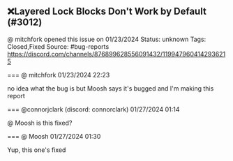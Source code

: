 ## ❌Layered Lock Blocks Don't Work by Default (#3012)
@ mitchfork opened this issue on 01/23/2024
Status: unknown
Tags: Closed,Fixed
Source: #bug-reports https://discord.com/channels/876899628556091432/1199479604142936215


=== @ mitchfork 01/23/2024 22:23

no idea what the bug is but Moosh says it's bugged and I'm making this report

=== @connorjclark (discord: connorclark) 01/27/2024 01:14

@ Moosh is this fixed?

=== @ Moosh 01/27/2024 01:30

Yup, this one's fixed
